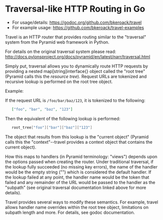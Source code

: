 Traversal-like HTTP Routing in Go
=================================

* For usage/details: https://godoc.org/github.com/bkeroack/travel
* For example usage: https://github.com/bkeroack/travel-examples

Travel is an HTTP router that provides routing similar to the "traversal" system from the Pyramid web framework in Python.

For details on the original traversal system please read: http://docs.pylonsproject.org/docs/pyramid/en/latest/narr/traversal.html

Simply put, traversal allows you to dynamically route HTTP requests by providing a nested map[string]interface{} object called the
"root tree" (Pyramid calls this the *resource tree*). Request URLs are tokenized and recursive lookup is performed on the root
tree object.

Example:

If the request URL is ``/foo/bar/baz/123``, it is tokenized to the following:

```json
   ["foo", "bar", "baz", "123"]
```

Then the equivalent of the following lookup is performed:

```go
   root_tree["foo"]["bar"]["baz"]["123"]
```

The object that results from this lookup is the "current object" (Pyramid calls this the "context"--travel provides a context object that contains the current object).

How this maps to handlers (in Pyramid terminology: "views") depends upon the options passed when creating the router. Under traditional
traversal, if the lookup fully succeeded (no missing key errors), the name of the handler would be the empty string ("") which is considered
the default handler. If the lookup failed at any point, the handler name would be the token that failed and any remainder of the URL would
be passed to the handler as the "subpath" (see original traversal documentation linked above for more details).

Travel provides several ways to modify these semantics. For example, travel allows handler name overrides within the root tree object, limitations on subpath length and more. For details, see godoc documentation.